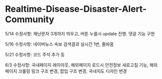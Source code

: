 # Realtime-Disease-Disaster-Alert-Community


5/14 수정사항: 재난문자 3개까지 띄우고, 버튼 누를시 update 진행. 댓글 기능 구현

5/16 수정사항: 네이버뉴스 속보 검색결과 실시간 1번, 줄바꿈

5/21 수정사항: 코드 주석 추가 등

6/3 수정사항: 국내페이지 레이아웃, 해외페이지 로드시 안전정보 새로고침 기능, 해외페이지 크롤링 링크 구조 변경, 팝업 구조 변경, 국내지도 디자인 변경